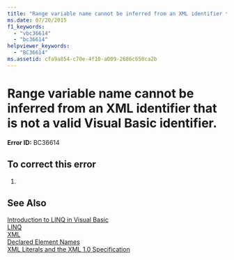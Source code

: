 ```yaml
---
title: "Range variable name cannot be inferred from an XML identifier that is not a valid Visual Basic identifier."
ms.date: 07/20/2015
f1_keywords: 
  - "vbc36614"
  - "bc36614"
helpviewer_keywords: 
  - "BC36614"
ms.assetid: cfa9a854-c70e-4f10-a009-2686c650ca2b
---
```

# Range variable name cannot be inferred from an XML identifier that is not a valid Visual Basic identifier.
**Error ID:** BC36614  
  
## To correct this error  
  
1.  
  
## See Also  
 [Introduction to LINQ in Visual Basic](../../visual-basic/programming-guide/language-features/linq/introduction-to-linq.md)  
 [LINQ](../../visual-basic/programming-guide/language-features/linq/index.md)  
 [XML](../../visual-basic/programming-guide/language-features/xml/index.md)  
 [Declared Element Names](../../visual-basic/programming-guide/language-features/declared-elements/declared-element-names.md)  
 [XML Literals and the XML 1.0 Specification](../../visual-basic/programming-guide/language-features/xml/xml-literals-and-the-xml-1-0-specification.md)
